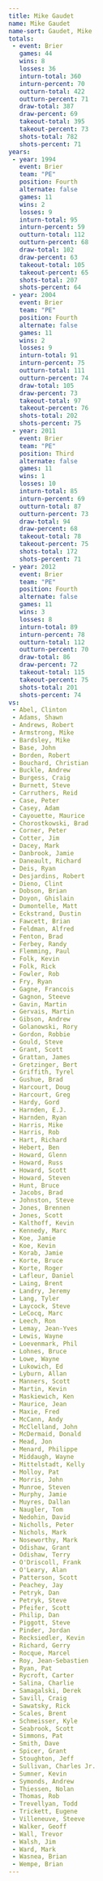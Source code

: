 ```yaml
---
title: Mike Gaudet
name: Mike Gaudet
name-sort: Gaudet, Mike
totals:
 - event: Brier
   games: 44
   wins: 8
   losses: 36
   inturn-total: 360
   inturn-percent: 70
   outturn-total: 422
   outturn-percent: 71
   draw-total: 387
   draw-percent: 69
   takeout-total: 395
   takeout-percent: 73
   shots-total: 782
   shots-percent: 71
years:
 - year: 1994
   event: Brier
   team: "PE"
   position: Fourth
   alternate: false
   games: 11
   wins: 2
   losses: 9
   inturn-total: 95
   inturn-percent: 59
   outturn-total: 112
   outturn-percent: 68
   draw-total: 102
   draw-percent: 63
   takeout-total: 105
   takeout-percent: 65
   shots-total: 207
   shots-percent: 64
 - year: 2004
   event: Brier
   team: "PE"
   position: Fourth
   alternate: false
   games: 11
   wins: 2
   losses: 9
   inturn-total: 91
   inturn-percent: 75
   outturn-total: 111
   outturn-percent: 74
   draw-total: 105
   draw-percent: 73
   takeout-total: 97
   takeout-percent: 76
   shots-total: 202
   shots-percent: 75
 - year: 2011
   event: Brier
   team: "PE"
   position: Third
   alternate: false
   games: 11
   wins: 1
   losses: 10
   inturn-total: 85
   inturn-percent: 69
   outturn-total: 87
   outturn-percent: 73
   draw-total: 94
   draw-percent: 68
   takeout-total: 78
   takeout-percent: 75
   shots-total: 172
   shots-percent: 71
 - year: 2012
   event: Brier
   team: "PE"
   position: Fourth
   alternate: false
   games: 11
   wins: 3
   losses: 8
   inturn-total: 89
   inturn-percent: 78
   outturn-total: 112
   outturn-percent: 70
   draw-total: 86
   draw-percent: 72
   takeout-total: 115
   takeout-percent: 75
   shots-total: 201
   shots-percent: 74
vs:
 - Abel, Clinton
 - Adams, Shawn
 - Andrews, Robert
 - Armstrong, Mike
 - Bardsley, Mike
 - Base, John
 - Borden, Robert
 - Bouchard, Christian
 - Buckle, Andrew
 - Burgess, Craig
 - Burnett, Steve
 - Carruthers, Reid
 - Case, Peter
 - Casey, Adam
 - Cayouette, Maurice
 - Chorostkowski, Brad
 - Corner, Peter
 - Cotter, Jim
 - Dacey, Mark
 - Danbrook, Jamie
 - Daneault, Richard
 - Deis, Ryan
 - Desjardins, Robert
 - Dieno, Clint
 - Dobson, Brian
 - Doyon, Ghislain
 - Dumontelle, Matt
 - Eckstrand, Dustin
 - Fawcett, Brian
 - Feldman, Alfred
 - Fenton, Brad
 - Ferbey, Randy
 - Flemming, Paul
 - Folk, Kevin
 - Folk, Rick
 - Fowler, Rob
 - Fry, Ryan
 - Gagne, Francois
 - Gagnon, Steeve
 - Gavin, Martin
 - Gervais, Martin
 - Gibson, Andrew
 - Golanowski, Rory
 - Gordon, Robbie
 - Gould, Steve
 - Grant, Scott
 - Grattan, James
 - Gretzinger, Bert
 - Griffith, Tyrel
 - Gushue, Brad
 - Harcourt, Doug
 - Harcourt, Greg
 - Hardy, Gord
 - Harnden, E.J.
 - Harnden, Ryan
 - Harris, Mike
 - Harris, Rob
 - Hart, Richard
 - Hebert, Ben
 - Howard, Glenn
 - Howard, Russ
 - Howard, Scott
 - Howard, Steven
 - Hunt, Bruce
 - Jacobs, Brad
 - Johnston, Steve
 - Jones, Brennen
 - Jones, Scott
 - Kalthoff, Kevin
 - Kennedy, Marc
 - Koe, Jamie
 - Koe, Kevin
 - Korab, Jamie
 - Korte, Bruce
 - Korte, Roger
 - Lafleur, Daniel
 - Laing, Brent
 - Landry, Jeremy
 - Lang, Tyler
 - Laycock, Steve
 - LeCocq, Marc
 - Leech, Ron
 - Lemay, Jean-Yves
 - Lewis, Wayne
 - Loevenmark, Phil
 - Lohnes, Bruce
 - Lowe, Wayne
 - Lukowich, Ed
 - Lyburn, Allan
 - Manners, Scott
 - Martin, Kevin
 - Maskiewich, Ken
 - Maurice, Jean
 - Maxie, Fred
 - McCann, Andy
 - McClelland, John
 - McDermaid, Donald
 - Mead, Jon
 - Menard, Philippe
 - Middaugh, Wayne
 - Mittelstadt, Kelly
 - Molloy, Pat
 - Morris, John
 - Munroe, Steven
 - Murphy, Jamie
 - Muyres, Dallan
 - Naugler, Tom
 - Nedohin, David
 - Nicholls, Peter
 - Nichols, Mark
 - Noseworthy, Mark
 - Odishaw, Grant
 - Odishaw, Terry
 - O'Driscoll, Frank
 - O'Leary, Alan
 - Patterson, Scott
 - Peachey, Jay
 - Petryk, Dan
 - Petryk, Steve
 - Pfeifer, Scott
 - Philip, Dan
 - Piggott, Steve
 - Pinder, Jordan
 - Recksiedler, Kevin
 - Richard, Gerry
 - Rocque, Marcel
 - Roy, Jean-Sebastien
 - Ryan, Pat
 - Rycroft, Carter
 - Salina, Charlie
 - Samagalski, Derek
 - Savill, Craig
 - Sawatsky, Rick
 - Scales, Brent
 - Schmeisser, Kyle
 - Seabrook, Scott
 - Simmons, Pat
 - Smith, Dave
 - Spicer, Grant
 - Stoughton, Jeff
 - Sullivan, Charles Jr.
 - Sumner, Kevin
 - Symonds, Andrew
 - Thiessen, Nolan
 - Thomas, Rob
 - Trevellyan, Todd
 - Trickett, Eugene
 - Villeneuve, Steeve
 - Walker, Geoff
 - Wall, Trevor
 - Walsh, Jim
 - Ward, Mark
 - Wasnea, Brian
 - Wempe, Brian
---
```

